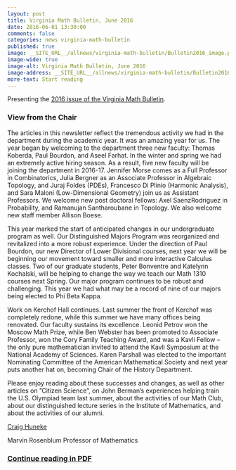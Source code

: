 ```yaml
---
layout: post
title: Virginia Math Bulletin, June 2016
date: 2016-06-01 13:30:00
comments: false
categories: news virginia-math-bulletin
published: true
image: __SITE_URL__/allnews/virginia-math-bulletin/Bulletin2016_image.png
image-wide: true
image-alt: Virginia Math Bulletin, June 2016
image-address: __SITE_URL__/allnews/virginia-math-bulletin/Bulletin2016.pdf
more-text: Start reading
---
```


Presenting the [2016 issue of the Virginia Math Bulletin]({{site.url}}/allnews/virginia-math-bulletin/Bulletin2016.pdf).

<!--more-->

<h3 class="mt-5 mb-3">View from the Chair</h3>

The articles in this newsletter
reflect the tremendous activity
we had in the department
during the academic year. It
was an amazing year for us.
The year began by welcoming
to the department three new
faculty: Thomas Koberda,
Paul Bourdon, and Aseel Farhat. In the winter
and spring we had an extremely active hiring
season. As a result, five new faculty will be
joining the department in 2016-17. Jennifer
Morse comes as a Full Professor in
Combinatorics, Julia Bergner as an Associate
Professor in Algebraic Topology, and Juraj
Foldes (PDEs), Francesco Di Plinio (Harmonic
Analysis), and Sara Maloni (Low-Dimensional
Geometry) join us as Assistant Professors. We
welcome new post doctoral fellows: Axel SaenzRodriguez
in Probability, and Ramanujan
Santharoubane in Topology. We also welcome new
staff member Allison Boese.

This year marked the start of anticipated changes
in our undergraduate program as well. Our
Distinguished Majors Program was reorganized and
revitalized into a more robust experience. Under the
direction of Paul Bourdon, our new Director of
Lower Divisional courses, next year we will be
beginning our movement toward smaller and more
interactive Calculus classes. Two of our graduate
students, Peter Bonventre and Katelynn Kochalski,
will be helping to change the way we teach our
Math 1310 courses next Spring. Our major
program continues to be robust and challenging.
This year we had what may be a record of nine of
our majors being elected to Phi Beta Kappa.

Work on Kerchof Hall continues. Last summer
the front of Kerchof was completely redone,
while this summer we have many offices being
renovated.
Our faculty sustains its excellence. Leonid Petrov
won the Moscow Math Prize, while Ben Webster
has been promoted to Associate Professor, won
the Cory Family Teaching Award, and was a Kavli
Fellow – the only pure mathematician invited to
attend the Kavli Symposium at the National
Academy of Sciences. Karen Parshall was elected
to the important Nominating Committee of the
American Mathematical Society and next year
puts another hat on, becoming Chair of the History
Department.

Please enjoy reading about these successes and
changes, as well as other articles on ”Citizen
Science”, on John Berman’s experiences helping
train the U.S. Olympiad team last summer, about
the activities of our Math Club, about our
distinguished lecture series in the Institute of
Mathematics, and about the activities of our
alumni.

[Craig Huneke]({{site.url}}/people/clh4xd/)

Marvin Rosenblum Professor of Mathematics

### [Continue reading in PDF]({{site.url}}/allnews/virginia-math-bulletin/Bulletin2016.pdf)
